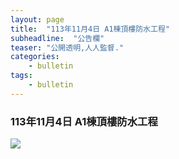 ```yaml
---
layout: page
title:  "113年11月4日 A1棟頂樓防水工程"
subheadline:  "公告欄"
teaser: "公開透明,人人監督."
categories:
    - bulletin
tags:
    - bulletin
---
```


### 113年11月4日 A1棟頂樓防水工程

![](https://github.com/coconutcity30050/community27/blob/gh-pages/assets/bulletin/20241104-A1%E9%A0%82%E6%A8%93%E9%98%B2%E6%B0%B4%E5%B7%A5%E7%A8%8B.jpg?raw=true)

